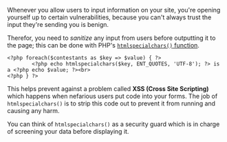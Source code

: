 Whenever you allow users to input information on your site, you're opening yourself up to certain vulnerabilities, because you can't always trust the input they're sending you is benign.

Therefor, you need to *sanitize* any input from users before outputting it to the page; this can be done with PHP's [`htmlspecialchars()` function](http://us1.php.net/htmlspecialchars).


	<?php foreach($contestants as $key => $value) { ?>
			<?php echo htmlspecialchars($key, ENT_QUOTES, 'UTF-8'); ?> is a <?php echo $value; ?><br>
	<?php } ?>

This helps prevent against a problem called __XSS (Cross Site Scripting)__ which happens when nefarious users put code into your forms. The job of `htmlspecialchars()` is to strip this code out to prevent it from running and causing any harm. 

You can think of `htmlspecialchars()` as a security guard which is in charge of screening your data before displaying it.